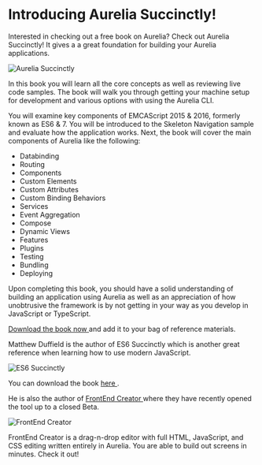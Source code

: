 # Introducing Aurelia Succinctly!

Interested in checking out a free book on Aurelia? Check out Aurelia Succinctly! It gives a a great foundation for building your Aurelia applications.

![ Aurelia Succinctly ](https://d2g29cya9iq7ip.cloudfront.net/content/images/downloads/ebooks/aurelia_succinctly.png?v=08052017055425)

In this book you will learn all the core concepts as well as reviewing live code samples. The book will walk you through getting your machine setup for development and various options with using the Aurelia CLI. 

You will examine key components of EMCAScript 2015 & 2016, formerly known as ES6 & 7. You will be introduced to the Skeleton Navigation sample and evaluate how the application works. Next, the book will cover the main components of Aurelia like the following:

* Databinding
* Routing
* Components
* Custom Elements
* Custom Attributes
* Custom Binding Behaviors
* Services
* Event Aggregation
* Compose
* Dynamic Views
* Features
* Plugins
* Testing
* Bundling
* Deploying

Upon completing this book, you should have a solid understanding of building an application using Aurelia as well as an appreciation of how unobtrusive the framework is by not getting in your way as you develop in JavaScript or TypeScript.

[ Download the book now ](https://www.syncfusion.com/resources/techportal/details/ebooks/aurelia_succinctly) and add it to your bag of reference materials. 

Matthew Duffield is the author of ES6 Succinctly which is another great reference when learning how to use modern JavaScript.

![ ES6 Succinctly ](https://d2g29cya9iq7ip.cloudfront.net/content/images/downloads/ebooks/ECMAScript_Succinctly_coverimage.png?v=15122016012647)

You can download the book [ here ](https://www.syncfusion.com/resources/techportal/details/ebooks/ECMAScript_6_Succinctly).

He is also the author of [ FrontEnd Creator ](http://frontendcreator.com) where they have recently opened the tool up to a closed Beta. 

![ FrontEnd Creator ](https://mattduffield.gitbooks.io/frontend-creator/assets/images/entity-drag-drop.gif)

FrontEnd Creator is a drag-n-drop editor with full HTML, JavaScript, and CSS editing written entirely in Aurelia. You are able to build out screens in minutes. Check it out!